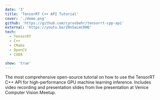 ```yaml
---
date: '3'
title: 'TensorRT C++ API Tutorial'
cover: './demo.png'
github: 'https://github.com/cyrusbehr/tensorrt-cpp-api'
external: 'https://youtu.be/Z0n5aLmcRHQ'
tech:
  - TensorRT
  - C++
  - CMake
  - OpenCV
  - CUDA
  
show: 'true'
---
```


The most comprehensive open-source tutorial on how to use the TensorRT C++ API for high-performance GPU machine learning inference. Includes video recording and presentation slides from live presentation at Venice Computer Vision Meetup. 
